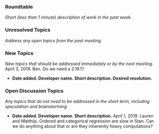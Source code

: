### Roundtable
_Short (less than 1 minute) description of work in the past week._

### Unresolved Topics
_Address any open topics from the past meeting._

### New Topics
_New topics that should be addressed immediately or by the next
meeting._
April 3, 2019. Ben. Do we need a 2.19.1?

* __Date added. Developer name.  Short description.  Desired resolution.__

### Open Discussion Topics

_Any topics that do not need to be addressed in the short term,
including speculation and brainstorming._

* __Date added. Developer name.  Short description.__
April 1, 2019. Lauren and Matthijs. Ordered and categorical regression are slow in Stan. Can we do anything about that or are they inherently heavy computations?
